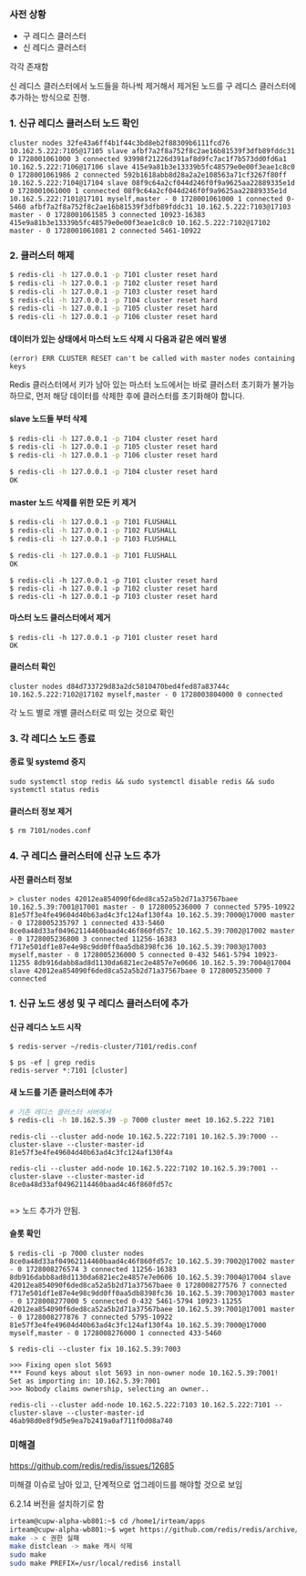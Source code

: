 
### 사전 상황

- 구 레디스 클러스터
- 신 레디스 클러스터

각각 존재함

신 레디스 클러스터에서 노드들을 하나씩 제거해서 제거된 노드를 구 레디스 클러스터에 추가하는 방식으로 진행.

### 1. 신규 레디스 클러스터 노드 확인

```
cluster nodes 32fe43a6ff4b1f44c3bd8eb2f88309b6111fcd76 10.162.5.222:7105@17105 slave afbf7a2f8a752f8c2ae16b81539f3dfb89fddc31 0 1728001061000 3 connected 93998f21226d391af8d9fc7ac1f7b573dd0fd6a1 10.162.5.222:7106@17106 slave 415e9a81b3e13339b5fc48579e0e00f3eae1c8c0 0 1728001061986 2 connected 592b1618abb8d28a2a2e108563a71cf3267f80ff 10.162.5.222:7104@17104 slave 08f9c64a2cf044d246f0f9a9625aa22889335e1d 0 1728001061000 1 connected 08f9c64a2cf044d246f0f9a9625aa22889335e1d 10.162.5.222:7101@17101 myself,master - 0 1728001061000 1 connected 0-5460 afbf7a2f8a752f8c2ae16b81539f3dfb89fddc31 10.162.5.222:7103@17103 master - 0 1728001061585 3 connected 10923-16383 415e9a81b3e13339b5fc48579e0e00f3eae1c8c0 10.162.5.222:7102@17102 master - 0 1728001061081 2 connected 5461-10922
```

### 2. 클러스터 해제

```sh
$ redis-cli -h 127.0.0.1 -p 7101 cluster reset hard
$ redis-cli -h 127.0.0.1 -p 7102 cluster reset hard
$ redis-cli -h 127.0.0.1 -p 7103 cluster reset hard
$ redis-cli -h 127.0.0.1 -p 7104 cluster reset hard
$ redis-cli -h 127.0.0.1 -p 7105 cluster reset hard
$ redis-cli -h 127.0.0.1 -p 7106 cluster reset hard
```

####  데이터가 있는 상태에서 마스터 노드 삭제 시 다음과 같은 에러 발생

```
(error) ERR CLUSTER RESET can't be called with master nodes containing keys
```

Redis 클러스터에서 키가 남아 있는 마스터 노드에서는 바로 클러스터 초기화가 불가능하므로, 먼저 해당 데이터를 삭제한 후에 클러스터를 초기화해야 합니다.

#### slave 노드들 부터 삭제

```sh
$ redis-cli -h 127.0.0.1 -p 7104 cluster reset hard
$ redis-cli -h 127.0.0.1 -p 7105 cluster reset hard
$ redis-cli -h 127.0.0.1 -p 7106 cluster reset hard
```

```sh
$ redis-cli -h 127.0.0.1 -p 7104 cluster reset hard
OK
```

#### master 노드 삭제를 위한 모든 키 제거

```sh
$ redis-cli -h 127.0.0.1 -p 7101 FLUSHALL
$ redis-cli -h 127.0.0.1 -p 7102 FLUSHALL
$ redis-cli -h 127.0.0.1 -p 7103 FLUSHALL
```

```sh
$ redis-cli -h 127.0.0.1 -p 7101 FLUSHALL
OK
```

```
$ redis-cli -h 127.0.0.1 -p 7101 cluster reset hard
$ redis-cli -h 127.0.0.1 -p 7102 cluster reset hard
$ redis-cli -h 127.0.0.1 -p 7103 cluster reset hard
```

#### 마스터 노드 클러스터에서 제거

```
$ redis-cli -h 127.0.0.1 -p 7101 cluster reset hard
OK
```


#### 클러스터 확인

```
cluster nodes d84d733729d83a2dc5810470bed4fed87a83744c 10.162.5.222:7102@17102 myself,master - 0 1728003804000 0 connected
```

각 노드 별로 개별 클러스터로 떠 있는 것으로 확인

### 3. 각 레디스 노드 종료

#### 종료 및 systemd 중지

```
sudo systemctl stop redis && sudo systemctl disable redis && sudo systemctl status redis
```

#### 클러스터 정보 제거

```sh
$ rm 7101/nodes.conf
```


### 4. 구 레디스 클러스터에 신규 노드 추가

#### 사전 클러스터 정보

```
> cluster nodes 42012ea854090f6ded8ca52a5b2d71a37567baee 10.162.5.39:7001@17001 master - 0 1728005236000 7 connected 5795-10922 81e57f3e4fe49604d40b63ad4c3fc124af130f4a 10.162.5.39:7000@17000 master - 0 1728005235797 1 connected 433-5460 8ce0a48d33af04962114460baad4c46f860fd57c 10.162.5.39:7002@17002 master - 0 1728005236800 3 connected 11256-16383 f717e501df1e87e4e98c9dd0ff0aa5db8398fc36 10.162.5.39:7003@17003 myself,master - 0 1728005236000 5 connected 0-432 5461-5794 10923-11255 8db916dabb8ad8d1130da6821ec2e4857e7e0606 10.162.5.39:7004@17004 slave 42012ea854090f6ded8ca52a5b2d71a37567baee 0 1728005235000 7 connected
```


### 1. 신규 노드 생성 및 구 레디스 클러스터에 추가

#### 신규 레디스 노드 시작

```
$ redis-server ~/redis-cluster/7101/redis.conf

$ ps -ef | grep redis
redis-server *:7101 [cluster]
```

#### 새 노드를 기존 클러스터에 추가

```sh
# 기존 레디스 클러스터 서버에서
$ redis-cli -h 10.162.5.39 -p 7000 cluster meet 10.162.5.222 7101

```

```
redis-cli --cluster add-node 10.162.5.222:7101 10.162.5.39:7000 --cluster-slave --cluster-master-id 81e57f3e4fe49604d40b63ad4c3fc124af130f4a

redis-cli --cluster add-node 10.162.5.222:7102 10.162.5.39:7001 --cluster-slave --cluster-master-id 8ce0a48d33af04962114460baad4c46f860fd57c


```

=> 노드 추가가 안됨.
#### 슬롯 확인


```
$ redis-cli -p 7000 cluster nodes
8ce0a48d33af04962114460baad4c46f860fd57c 10.162.5.39:7002@17002 master - 0 1728008276574 3 connected 11256-16383
8db916dabb8ad8d1130da6821ec2e4857e7e0606 10.162.5.39:7004@17004 slave 42012ea854090f6ded8ca52a5b2d71a37567baee 0 1728008277576 7 connected
f717e501df1e87e4e98c9dd0ff0aa5db8398fc36 10.162.5.39:7003@17003 master - 0 1728008277000 5 connected 0-432 5461-5794 10923-11255
42012ea854090f6ded8ca52a5b2d71a37567baee 10.162.5.39:7001@17001 master - 0 1728008277876 7 connected 5795-10922
81e57f3e4fe49604d40b63ad4c3fc124af130f4a 10.162.5.39:7000@17000 myself,master - 0 1728008276000 1 connected 433-5460
```


```
$ redis-cli --cluster fix 10.162.5.39:7003

>>> Fixing open slot 5693
*** Found keys about slot 5693 in non-owner node 10.162.5.39:7001!
Set as importing in: 10.162.5.39:7001
>>> Nobody claims ownership, selecting an owner..
```


```
redis-cli --cluster add-node 10.162.5.222:7103 10.162.5.222:7101 --cluster-slave --cluster-master-id 46ab98d0e8f9d5e9ea7b2419a0af711f0d08a740
```

### 미해결

https://github.com/redis/redis/issues/12685

미해결 이슈로 남아 있고, 단계적으로 업그레이드를 해야할 것으로 보임


6.2.14 버전을 설치하기로 함

```sh
irteam@cupw-alpha-wb801:~$ cd /home1/irteam/apps
irteam@cupw-alpha-wb801:~$ wget https://github.com/redis/redis/archive/refs/tags/6.2.14.tar.gz
make -> c 권한 실패
make distclean -> make 캐시 삭제
sudo make
sudo make PREFIX=/usr/local/redis6 install
```

```

```
